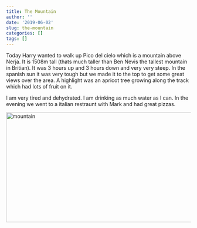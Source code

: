 ```yaml
---
title: The Mountain
author: ''
date: '2019-06-02'
slug: the-mountain
categories: []
tags: []
---
```


Today Harry wanted to walk up Pico del cielo which is a mountain above Nerja. It is 1508m tall (thats much taller than Ben Nevis the tallest mountain in Britian). It was 3 hours up and 3 hours down and very very steep. In the spanish sun it was very tough but we made it to the top to get some great views over the area. A highlight was an apricot tree growing along the track which had lots of fruit on it.

I am very tired and dehydrated. I am drinking as much water as I can. In the evening we went to a italian restraunt with Mark and had great pizzas.

<img src="/post/2019-06-02-the-mountain_files/Fig1.jpg" alt="mountain" width="700px" height="300px"/>